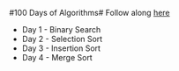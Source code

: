 #100 Days of Algorithms#
Follow along [here](https://100daysofalgorithms.tumblr.com/)

- Day 1 - Binary Search
- Day 2 - Selection Sort
- Day 3 - Insertion Sort
- Day 4 - Merge Sort

